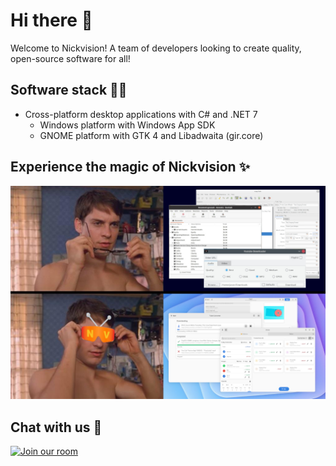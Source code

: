 # Hi there 👋
Welcome to Nickvision! A team of developers looking to create quality, open-source software for all!

## Software stack 🧑‍💻
- Cross-platform desktop applications with C# and .NET 7
    - Windows platform with Windows App SDK
    - GNOME platform with GTK 4 and Libadwaita (gir.core)

## Experience the magic of Nickvision ✨
<img src='https://raw.githubusercontent.com/NickvisionApps/.github/main/banner.jpg'></img>

## Chat with us 💬
<a href='https://matrix.to/#/#nickvision:matrix.org'><img width='140' alt='Join our room' src='https://user-images.githubusercontent.com/17648453/196094077-c896527d-af6d-4b43-a5d8-e34a00ffd8f6.png'/></a>

